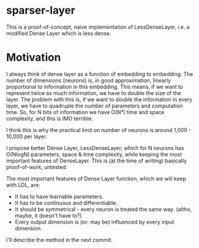 # sparser-layer

This is a proof-of-concept, naive implementation of LessDenseLayer, i.e. a modified Dense Layer which is less dense.

# Motivation

I always think of dense layer as a function of embedding to embedding.
The number of dimensions (neurons) is, in good approximation, linearly proportional to information in this embedding.
This means, if we want to represent twice as much information, we have to double the size of the layer.
The problem with this is, if we want to double the information in every layer,
we have to quadruple the number of parameters and computation time.
So, for N bits of information we have O(N²) time and space complexity, and this is IMO terrible.

I think this is why the practical limit on number of neurons is around 1,000 - 10,000 per layer.

I propose better Dense Layer, LessDenseLayer, which for N neurons has O(NlogN) parameters, space & time complexity,
while keeping the most important features of DenseLayer. This is (at the time of writing) basically proof-of-work, untested.

The most important features of Dense Layer function, which we will keep with LDL, are:
* It has to have learnable parameters.
* It has to be continuous and differentiable.
* It should be symmetrical - every neuron is treated the same way.  (altho, maybe, it doesn't have to?)
* Every output dimension is (or: may be) influenced by every input dimension.

I'll describe the method in the next commit.
